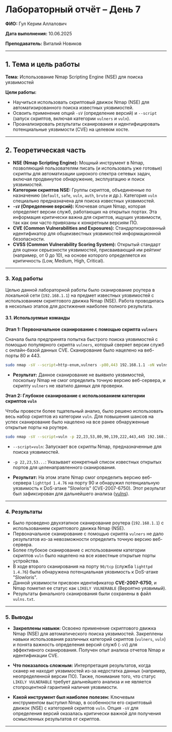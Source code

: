 
# Лабораторный отчёт – День 7


**ФИО:** Гул Керим Аллалович
 
**Дата выполнения:** 10.06.2025

**Преподаватель:** Виталий Новиков 


---

## 1. Тема и цель работы

**Тема:** Использование Nmap Scripting Engine (NSE) для поиска уязвимостей

**Цели работы:**

 - Научиться использовать скриптовый движок Nmap (NSE) для автоматизированного поиска известных уязвимостей.
 - Освоить применение опций `-sV` (определение версий) и `--script` (запуск скриптов, включая категории `vulners` и `vuln`).
 - Проанализировать результаты сканирования и идентифицировать потенциальные уязвимости (CVE) на целевом хосте.


---

## 2. Теоретическая часть

*   **NSE (Nmap Scripting Engine):** Мощный инструмент в Nmap, позволяющий пользователям писать (и использовать уже готовые) скрипты для автоматизации широкого спектра сетевых задач, включая продвинутое обнаружение, эксплуатацию и поиск уязвимостей.
*   **Категории скриптов NSE:** Группы скриптов, объединенные по назначению (`default`, `safe`, `vuln`, `auth`, `brute` и др.). Категория `vuln` специально предназначена для поиска известных уязвимостей.
*   **`-sV` (Определение версий):** Ключевая опция Nmap, которая определяет версии служб, работающих на открытых портах. Эта информация критически важна для скриптов, ищущих уязвимости, так как они часто привязаны к конкретным версиям ПО.
*   **CVE (Common Vulnerabilities and Exposures):** Стандартизированный идентификатор для общеизвестных уязвимостей информационной безопасности.
*   **CVSS (Common Vulnerability Scoring System):** Открытый стандарт для оценки серьезности уязвимостей, присваивающий им рейтинг (например, от 0 до 10), на основе которого определяется их критичность (Low, Medium, High, Critical).

---

### 3. Ход работы

Целью данной лабораторной работы было сканирование роутера в локальной сети (`192.168.1.1`) на предмет известных уязвимостей с использованием скриптового движка Nmap (NSE). Работа проводилась в несколько этапов для достижения наиболее полного результата.

#### 3.1. Используемые команды

**Этап 1: Первоначальное сканирование с помощью скрипта `vulners`**

Сначала была предпринята попытка быстрого поиска уязвимостей с помощью популярного скрипта `vulners`, который сверяет версии служб с онлайн-базой данных CVE. Сканирование было нацелено на веб-порты 80 и 443.

```bash
sudo nmap -sV --script=http-enum,vulners -p80,443 192.168.1.1 -oN vulns.txt
```
*   **Результат:** Данное сканирование не выявило уязвимостей, поскольку Nmap не смог определить точную версию веб-сервера, и скрипту `vulners` не хватило данных для проверки.

**Этап 2: Глубокое сканирование с использованием категории скриптов `vuln`**

Чтобы провести более тщательный анализ, было решено использовать весь набор скриптов из категории `vuln`. Для повышения шансов на успех сканирование было нацелено на все ранее обнаруженные открытые порты на роутере.

```bash
sudo nmap -sV --script=vuln -p 22,23,53,80,90,139,222,443,445 192.168.1.1 -oN vulns.txt
```
*   `--script=vuln`: Запускает все скрипты Nmap, предназначенные для поиска уязвимостей.
*   `-p 22,23,53...`: Указывает конкретный список известных открытых портов для целенаправленного сканирования.

*   **Результат:** На этом этапе Nmap смог определить версию веб-сервера `lighttpd 1.4.76` на порту 90 и обнаружил потенциальную уязвимость к DoS-атаке "Slowloris" (CVE-2007-6750). Этот результат был зафиксирован для дальнейшего анализа ([vulns](https://github.com/Nelass1c/practica-konvey/tree/main/day7/vulns.txt)).

---

### 4. Результаты

*   Было проведено двухэтапное сканирование роутера (`192.168.1.1`) с использованием скриптового движка Nmap (NSE).
*   Первоначальное сканирование с помощью скрипта `vulners` не дало результатов из-за невозможности определить точную версию веб-сервера.
*   Более глубокое сканирование с использованием категории скриптов `vuln` было нацелено на все известные открытые порты устройства.
*   В ходе второго сканирования на порту `90/tcp` (служба `lighttpd 1.4.76`) была обнаружена потенциальная уязвимость к DoS-атаке "Slowloris".
*   Данной уязвимости присвоен идентификатор **CVE-2007-6750**, и Nmap пометил ее статус как `LIKELY VULNERABLE` (Вероятно уязвимый).
*   Результаты финального сканирования были сохранены в файл `vulns.txt`.

---

### 5. Выводы

*   **Закреплены навыки:** Освоено применение скриптового движка Nmap (NSE) для автоматического поиска уязвимостей. Закреплены навыки использования различных категорий скриптов (`vulners`, `vuln`) и понята важность определения версий служб (`-sV`) для эффективного сканирования. Получен опыт анализа отчетов Nmap и идентификации CVE.

*   **Что показалось сложным:** Интерпретация результатов, когда сканер не находит уязвимостей из-за недостатка данных (например, неопределенной версии ПО). Также, понимание того, что статус `LIKELY VULNERABLE` требует дальнейшего анализа и не является стопроцентной гарантией наличия уязвимости.

*   **Какой инструмент был наиболее полезен:** Ключевым инструментом выступил Nmap, в особенности его скриптовый движок (NSE) с категорией скриптов `vuln`. Опция `-sV` для определения версий оказалась критически важной для получения осмысленных результатов от скриптов.

---